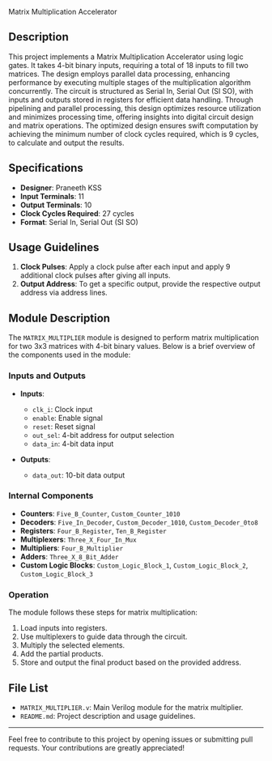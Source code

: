 Matrix Multiplication Accelerator

## Description
This project implements a Matrix Multiplication Accelerator using logic gates. It takes 4-bit binary inputs, requiring a total of 18 inputs to fill two matrices. The design employs parallel data processing, enhancing performance by executing multiple stages of the multiplication algorithm concurrently. The circuit is structured as Serial In, Serial Out (SI SO), with inputs and outputs stored in registers for efficient data handling. Through pipelining and parallel processing, this design optimizes resource utilization and minimizes processing time, offering insights into digital circuit design and matrix operations. The optimized design ensures swift computation by achieving the minimum number of clock cycles required, which is 9 cycles, to calculate and output the results.

## Specifications
- **Designer**: Praneeth KSS
- **Input Terminals**: 11
- **Output Terminals**: 10
- **Clock Cycles Required**: 27 cycles
- **Format**: Serial In, Serial Out (SI SO)

## Usage Guidelines
1. **Clock Pulses**: Apply a clock pulse after each input and apply 9 additional clock pulses after giving all inputs.
2. **Output Address**: To get a specific output, provide the respective output address via address lines.

## Module Description
The `MATRIX_MULTIPLIER` module is designed to perform matrix multiplication for two 3x3 matrices with 4-bit binary values. Below is a brief overview of the components used in the module:

### Inputs and Outputs
- **Inputs**:
  - `clk_i`: Clock input
  - `enable`: Enable signal
  - `reset`: Reset signal
  - `out_sel`: 4-bit address for output selection
  - `data_in`: 4-bit data input

- **Outputs**:
  - `data_out`: 10-bit data output

### Internal Components
- **Counters**: `Five_B_Counter`, `Custom_Counter_1010`
- **Decoders**: `Five_In_Decoder`, `Custom_Decoder_1010`, `Custom_Decoder_0to8`
- **Registers**: `Four_B_Register`, `Ten_B_Register`
- **Multiplexers**: `Three_X_Four_In_Mux`
- **Multipliers**: `Four_B_Multiplier`
- **Adders**: `Three_X_8_Bit_Adder`
- **Custom Logic Blocks**: `Custom_Logic_Block_1`, `Custom_Logic_Block_2`, `Custom_Logic_Block_3`
### Operation
The module follows these steps for matrix multiplication:
1. Load inputs into registers.
2. Use multiplexers to guide data through the circuit.
3. Multiply the selected elements.
4. Add the partial products.
5. Store and output the final product based on the provided address.

## File List
- `MATRIX_MULTIPLIER.v`: Main Verilog module for the matrix multiplier.
- `README.md`: Project description and usage guidelines.

---

Feel free to contribute to this project by opening issues or submitting pull requests. Your contributions are greatly appreciated!
